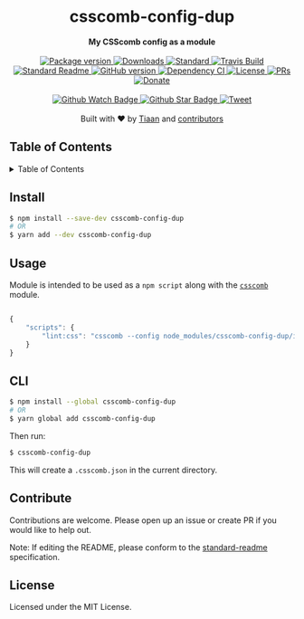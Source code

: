 <h1 align="center">csscomb-config-dup</h1>
<div align="center">
  <strong>My CSScomb config as a module</strong>
</div>
<br>
<div align="center">
  <a href="https://npmjs.org/package/csscomb-config-dup">
    <img src="https://img.shields.io/npm/v/csscomb-config-dup.svg?style=flat-square" alt="Package version" />
  </a>
  <a href="https://npmjs.org/package/csscomb-config-dup">
  <img src="https://img.shields.io/npm/dm/csscomb-config-dup.svg?style=flat-square" alt="Downloads" />
  </a>
  <a href="https://github.com/feross/standard">
    <img src="https://img.shields.io/badge/code%20style-standard-brightgreen.svg?style=flat-square" alt="Standard" />
  </a>
  <a href="https://travis-ci.org/tiaanduplessis/csscomb-config-dup">
    <img src="https://img.shields.io/travis/tiaanduplessis/csscomb-config-dup.svg?style=flat-square" alt="Travis Build" />
  </a>
  <a href="https://github.com/RichardLitt/standard-readme)">
    <img src="https://img.shields.io/badge/standard--readme-OK-green.svg?style=flat-square" alt="Standard Readme" />
  </a>
  <a href="https://badge.fury.io/gh/tiaanduplessis%2Fcsscomb-config-dup">
    <img src="https://badge.fury.io/gh/tiaanduplessis%2Fcsscomb-config-dup.svg?style=flat-square" alt="GitHub version" />
  </a>
  <a href="https://dependencyci.com/github/tiaanduplessis/csscomb-config-dup">
    <img src="https://dependencyci.com/github/tiaanduplessis/csscomb-config-dup/badge?style=flat-square" alt="Dependency CI" />
  </a>
  <a href="https://github.com/tiaanduplessis/csscomb-config-dup/blob/master/LICENSE">
    <img src="https://img.shields.io/npm/l/csscomb-config-dup.svg?style=flat-square" alt="License" />
  </a>
  <a href="http://makeapullrequest.com">
    <img src="https://img.shields.io/badge/PRs-welcome-brightgreen.svg?style=flat-square" alt="PRs" />
  </a>
  <a href="https://www.paypal.me/tiaanduplessis/1">
    <img src="https://img.shields.io/badge/$-support-green.svg?style=flat-square" alt="Donate" />
  </a>
</div>
<br>
<div align="center">
  <a href="https://github.com/tiaanduplessis/csscomb-config-dup/watchers">
    <img src="https://img.shields.io/github/watchers/tiaanduplessis/csscomb-config-dup.svg?style=social" alt="Github Watch Badge" />
  </a>
  <a href="https://github.com/tiaanduplessis/csscomb-config-dup/stargazers">
    <img src="https://img.shields.io/github/stars/tiaanduplessis/csscomb-config-dup.svg?style=social" alt="Github Star Badge" />
  </a>
  <a href="https://twitter.com/intent/tweet?text=Check%20out%20csscomb-config-dup!%20https://github.com/tiaanduplessis/csscomb-config-dup%20%F0%9F%91%8D">
    <img src="https://img.shields.io/twitter/url/https/github.com/tiaanduplessis/csscomb-config-dup.svg?style=social" alt="Tweet" />
  </a>
</div>
<br>
<div align="center">
  Built with ❤︎ by <a href="tiaan.beer">Tiaan</a> and <a href="https://github.com/tiaanduplessis/csscomb-config-dup/graphs/contributors">contributors</a>
</div>

<h2>Table of Contents</h2>
<details>
  <summary>Table of Contents</summary>
  <li><a href="#install">Install</a></li>
  <li><a href="#usage">Usage</a></li>
  <li><a href="#cli">CLI</a></li>
  <li><a href="#contribute">Contribute</a></li>
  <li><a href="#license">License</a></li>
</details>

## Install

```sh
$ npm install --save-dev csscomb-config-dup
# OR
$ yarn add --dev csscomb-config-dup
```

## Usage

Module is intended to be used as a `npm script` along with the [`csscomb`](https://github.com/csscomb/csscomb.js) module.

```js

{
	"scripts": {
		"lint:css": "csscomb --config node_modules/csscomb-config-dup/index.js"
	}
}

```

## CLI

```sh
$ npm install --global csscomb-config-dup
# OR
$ yarn global add csscomb-config-dup
```

Then run:

```sh
$ csscomb-config-dup
```

This will create a `.csscomb.json` in the current directory.

## Contribute

Contributions are welcome. Please open up an issue or create PR if you would like to help out.

Note: If editing the README, please conform to the [standard-readme](https://github.com/RichardLitt/standard-readme) specification.

## License

Licensed under the MIT License.
